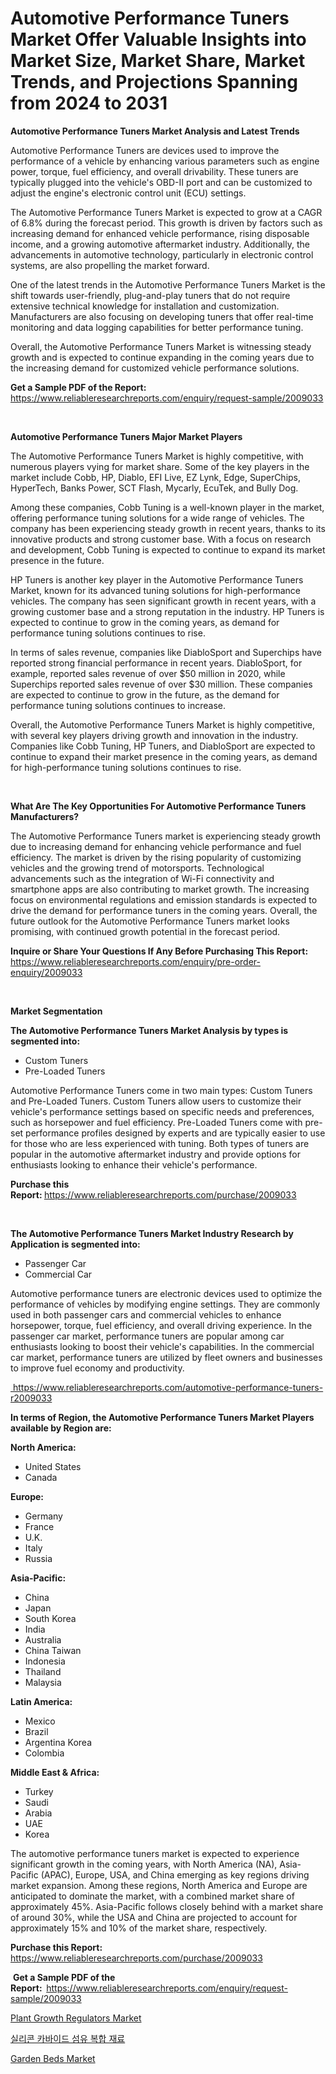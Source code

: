 <p><h1>Automotive Performance Tuners Market Offer Valuable Insights into Market Size, Market Share, Market Trends, and Projections Spanning from 2024 to 2031</h1></p><p><strong>Automotive Performance Tuners Market Analysis and Latest Trends</strong></p>
<p><p>Automotive Performance Tuners are devices used to improve the performance of a vehicle by enhancing various parameters such as engine power, torque, fuel efficiency, and overall drivability. These tuners are typically plugged into the vehicle's OBD-II port and can be customized to adjust the engine's electronic control unit (ECU) settings.</p><p>The Automotive Performance Tuners Market is expected to grow at a CAGR of 6.8% during the forecast period. This growth is driven by factors such as increasing demand for enhanced vehicle performance, rising disposable income, and a growing automotive aftermarket industry. Additionally, the advancements in automotive technology, particularly in electronic control systems, are also propelling the market forward.</p><p>One of the latest trends in the Automotive Performance Tuners Market is the shift towards user-friendly, plug-and-play tuners that do not require extensive technical knowledge for installation and customization. Manufacturers are also focusing on developing tuners that offer real-time monitoring and data logging capabilities for better performance tuning.</p><p>Overall, the Automotive Performance Tuners Market is witnessing steady growth and is expected to continue expanding in the coming years due to the increasing demand for customized vehicle performance solutions.</p></p>
<p><strong>Get a Sample PDF of the Report:&nbsp;</strong> <a href="https://www.reliableresearchreports.com/enquiry/request-sample/2009033">https://www.reliableresearchreports.com/enquiry/request-sample/2009033</a></p>
<p>&nbsp;</p>
<p><strong>Automotive Performance Tuners Major Market Players</strong></p>
<p><p>The Automotive Performance Tuners Market is highly competitive, with numerous players vying for market share. Some of the key players in the market include Cobb, HP, Diablo, EFI Live, EZ Lynk, Edge, SuperChips, HyperTech, Banks Power, SCT Flash, Mycarly, EcuTek, and Bully Dog.</p><p>Among these companies, Cobb Tuning is a well-known player in the market, offering performance tuning solutions for a wide range of vehicles. The company has been experiencing steady growth in recent years, thanks to its innovative products and strong customer base. With a focus on research and development, Cobb Tuning is expected to continue to expand its market presence in the future.</p><p>HP Tuners is another key player in the Automotive Performance Tuners Market, known for its advanced tuning solutions for high-performance vehicles. The company has seen significant growth in recent years, with a growing customer base and a strong reputation in the industry. HP Tuners is expected to continue to grow in the coming years, as demand for performance tuning solutions continues to rise.</p><p>In terms of sales revenue, companies like DiabloSport and Superchips have reported strong financial performance in recent years. DiabloSport, for example, reported sales revenue of over $50 million in 2020, while Superchips reported sales revenue of over $30 million. These companies are expected to continue to grow in the future, as the demand for performance tuning solutions continues to increase.</p><p>Overall, the Automotive Performance Tuners Market is highly competitive, with several key players driving growth and innovation in the industry. Companies like Cobb Tuning, HP Tuners, and DiabloSport are expected to continue to expand their market presence in the coming years, as demand for high-performance tuning solutions continues to rise.</p></p>
<p>&nbsp;</p>
<p><strong>What Are The Key Opportunities For Automotive Performance Tuners Manufacturers?</strong></p>
<p><p>The Automotive Performance Tuners market is experiencing steady growth due to increasing demand for enhancing vehicle performance and fuel efficiency. The market is driven by the rising popularity of customizing vehicles and the growing trend of motorsports. Technological advancements such as the integration of Wi-Fi connectivity and smartphone apps are also contributing to market growth. The increasing focus on environmental regulations and emission standards is expected to drive the demand for performance tuners in the coming years. Overall, the future outlook for the Automotive Performance Tuners market looks promising, with continued growth potential in the forecast period.</p></p>
<p><strong>Inquire or Share Your Questions If Any Before Purchasing This Report:</strong> <a href="https://www.reliableresearchreports.com/enquiry/pre-order-enquiry/2009033">https://www.reliableresearchreports.com/enquiry/pre-order-enquiry/2009033</a></p>
<p>&nbsp;</p>
<p><strong>Market Segmentation</strong></p>
<p><strong>The Automotive Performance Tuners Market Analysis by types is segmented into:</strong></p>
<p><ul><li>Custom Tuners</li><li>Pre-Loaded Tuners</li></ul></p>
<p><p>Automotive Performance Tuners come in two main types: Custom Tuners and Pre-Loaded Tuners. Custom Tuners allow users to customize their vehicle's performance settings based on specific needs and preferences, such as horsepower and fuel efficiency. Pre-Loaded Tuners come with pre-set performance profiles designed by experts and are typically easier to use for those who are less experienced with tuning. Both types of tuners are popular in the automotive aftermarket industry and provide options for enthusiasts looking to enhance their vehicle's performance.</p></p>
<p><strong>Purchase this Report:&nbsp;</strong><a href="https://www.reliableresearchreports.com/purchase/2009033">https://www.reliableresearchreports.com/purchase/2009033</a></p>
<p>&nbsp;</p>
<p><strong>The Automotive Performance Tuners Market Industry Research by Application is segmented into:</strong></p>
<p><ul><li>Passenger Car</li><li>Commercial Car</li></ul></p>
<p><p>Automotive performance tuners are electronic devices used to optimize the performance of vehicles by modifying engine settings. They are commonly used in both passenger cars and commercial vehicles to enhance horsepower, torque, fuel efficiency, and overall driving experience. In the passenger car market, performance tuners are popular among car enthusiasts looking to boost their vehicle's capabilities. In the commercial car market, performance tuners are utilized by fleet owners and businesses to improve fuel economy and productivity.</p></p>
<p><a href="https://www.reliableresearchreports.com/automotive-performance-tuners-r2009033">&nbsp;https://www.reliableresearchreports.com/automotive-performance-tuners-r2009033</a></p>
<p><strong>In terms of Region, the Automotive Performance Tuners Market Players available by Region are:</strong></p>
<p>
    <p> <strong> North America: </strong>
        <ul>
            <li>United States</li>
            <li>Canada</li>
        </ul>
        </p> 
    <p> <strong> Europe: </strong>
        <ul>
            <li>Germany</li>
            <li>France</li>
            <li>U.K.</li>
            <li>Italy</li>
            <li>Russia</li>
        </ul>
        </p> 
    <p> <strong> Asia-Pacific: </strong>
        <ul>
            <li>China</li>
            <li>Japan</li>
            <li>South Korea</li>
            <li>India</li>
            <li>Australia</li>
            <li>China Taiwan</li>
            <li>Indonesia</li>
            <li>Thailand</li>
            <li>Malaysia</li>
        </ul>
        </p> 
    <p> <strong> Latin America: </strong>
        <ul>
            <li>Mexico</li>
            <li>Brazil</li>
            <li>Argentina Korea</li>
            <li>Colombia</li>
        </ul>
        </p> 
    <p> <strong> Middle East & Africa: </strong>
        <ul>
            <li>Turkey</li>
            <li>Saudi</li>
            <li>Arabia</li>
            <li>UAE</li>
            <li>Korea</li>
        </ul>
    </p>
    </p>
<p><p>The automotive performance tuners market is expected to experience significant growth in the coming years, with North America (NA), Asia-Pacific (APAC), Europe, USA, and China emerging as key regions driving market expansion. Among these regions, North America and Europe are anticipated to dominate the market, with a combined market share of approximately 45%. Asia-Pacific follows closely behind with a market share of around 30%, while the USA and China are projected to account for approximately 15% and 10% of the market share, respectively.</p></p>
<p><strong>Purchase this Report: </strong><a href="https://www.reliableresearchreports.com/purchase/2009033">https://www.reliableresearchreports.com/purchase/2009033</a></p>
<p>&nbsp;<strong>Get a Sample PDF of the Report:&nbsp;&nbsp;</strong><a href="https://www.reliableresearchreports.com/enquiry/request-sample/2009033">https://www.reliableresearchreports.com/enquiry/request-sample/2009033</a></p>
<p><strong></strong></p>
<p><p><a href="https://github.com/juniordelafrance/Market-Research-Report-List-3/blob/main/plant-growth-regulators-market.md">Plant Growth Regulators Market</a></p><p><a href="https://github.com/emakpiahsopiah/Market-Research-Report-List-1/blob/main/8615194113932.md">실리콘 카바이드 섬유 복합 재료</a></p><p><a href="https://github.com/rahu1506/Market-Research-Report-List-4/blob/main/garden-beds-market.md">Garden Beds Market</a></p></p>